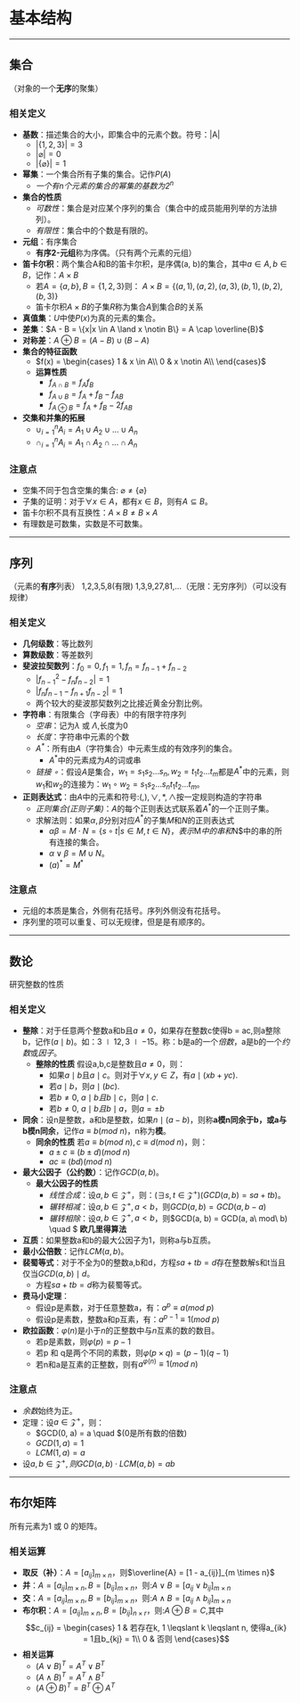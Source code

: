 # **基本结构**
---
## **集合**
（对象的一个**无序**的聚集）

### 相关定义
- **基数**：描述集合的大小，即集合中的元素个数。符号：|A|
  - $| \{1, 2, 3\} | = 3$
  - $| \varnothing | = 0$
  - $| \{\varnothing\} |= 1$
- **幂集**：一个集合所有子集的集合。记作$P(A)$
  - *一个有n个元素的集合的幂集的基数为$2^n$*
- **集合的性质**
  - *可数性*：集合是对应某个序列的集合（集合中的成员能用列举的方法排列）。
  - *有限性*：集合中的个数是有限的。
- **元组**：有序集合
  - **有序2-元组**称为序偶。（只有两个元素的元组）
- **笛卡尔积**：两个集合A和B的笛卡尔积，是序偶(a, b)的集合，其中$a \in A, b \in B$，记作：$A \times B$
  - 若$A = \{a,b\}, B = \{1,2,3\}$则：
    $A \times B = \{(a,1), (a,2), (a,3), (b,1), (b,2), (b,3)\}$
  - 笛卡尔积$A \times B$的子集$R$称为集合$A$到集合$B$的关系
- **真值集**：$U$中使$P(x)$为真的元素的集合。
- **差集**：$A - B = \{x|x \in A \land x \notin B\} = A \cap \overline{B}$
- **对称差**：$A \oplus B = (A - B) \cup (B - A)$
- **集合的特征函数** 
  - $f(x) = 
    \begin{cases}
    1 & x \in A\\
    0 & x \notin A\\
    \end{cases}$
  - **运算性质**
    - $f_{A \cap B} = f_A f_B$
    - $f_{A \cup B} = f_A + f_B - f_{AB}$
    - $f_{A \oplus B} = f_A + f_B - 2f_{AB}$
- **交集和并集的拓展**
  - $\cup ^n_{i = 1} A_i = A_1 \cup A_2 \cup \dots \cup A_n$
  - $\cap ^n_{i = 1} A_i = A_1 \cap A_2 \cap \dots \cap A_n$
### 注意点
- 空集不同于包含空集的集合: $\varnothing \not ={\{\varnothing\}}$
- 子集的证明：对于$\forall x \in A$，都有$x \in B$，则有$A \subseteq B$。
- 笛卡尔积不具有互换性：$A \times B \not ={B \times A}$
- 有理数是可数集，实数是不可数集。
---
## **序列**
（元素的**有序**列表）
1,2,3,5,8(有限)
1,3,9,27,81,$\dots$（无限：无穷序列）（可以没有规律）
### 相关定义
- **几何级数**：等比数列
- **算数级数**：等差数列
- **斐波拉契数列**：$f_0 = 0, f_1 = 1, f_n = f_{n-1}+f_{n-2}$
  - $|f_{n-1}^2 - f_n f_{n-2}|= 1$
  - $|f_{n}f_{n-1} - f_{n+1}f_{n-2}| = 1$
  - 两个较大的斐波那契数列之比接近黄金分割比例。
- **字符串**：有限集合（字母表）中的有限字符序列
  - *空串*：记为$\lambda$ 或 $\Lambda$,长度为0
  - *长度*：字符串中元素的个数
  - *$A^*$*：所有由$A$（字符集合）中元素生成的有效序列的集合。
    - $A^*$中的元素成为$A$的词或串
  - *链接 $\circ$*：假设$A$是集合，$w_1 = s_1s_2\dots s_n, w_2 = t_1t_2 \dots t_m$都是$A^*$中的元素，则$w_1$和$w_2$的连接为：$w_1 \circ w_2 = s_1s_2\dots s_nt_1t_2 \dots t_m$。
- **正则表达式**：由$A$中的元素和符号:$(,),\lor,*,\land$按一定规则构造的字符串
  - *正则集合(正则子集)*：$A$的每个正则表达式联系着$A^*$的一个正则子集。
  - 求解法则：如果$\alpha, \beta$分别对应$A^*$的子集$M$和$N$的正则表达式
    - $\alpha\beta = M \cdot N = \{s \circ t|s \in M, t \in N\}，表示$M$中的串和$N$中的串的所有连接的集合。
    - $\alpha \lor \beta = M \cup N$。
    - $(a)^* = M^*$
### 注意点
- 元组的本质是集合，外侧有花括号。序列外侧没有花括号。
- 序列里的项可以重复、可以无规律，但是是有顺序的。
---
## 数论
研究整数的性质

### 相关定义
- **整除**：对于任意两个整数a和b且$a \neq 0$，如果存在整数c使得b = ac,则a整除b，记作$(a \mid b)$。如：$3 \mid 12, 3 \mid -15$。称：b是a的一个*倍数*，a是b的一个*约数*或*因子*。
  - **整除的性质** 假设a,b,c是整数且$a \neq 0$，则：
    - 如果$a \mid b$且$a \mid c$。则对于$\forall x,y \in Z$，有$a \mid (xb + yc)$.
    - 若$a \mid b$，则$a \mid (bc)$.
    - 若$b \neq 0$, $a \mid b 且 b \mid c$，则$a \mid c$.
    - 若$b \neq 0$, $a \mid b 且 b \mid a$，则$a = \pm b$
- **同余**：设n是整数，a和b是整数，如果$n \mid (a-b)$，则称**a模n同余于b，或a与b模n同余**，记作$a \equiv b(mod\ n)$，n称为**模**。
  - **同余的性质** 若$a \equiv b(mod\ n), c \equiv d(mod\ n)$，则：
    - $a \pm c \equiv (b \pm d)(mod\ n)$
    - $ac \equiv (bd)(mod\ n)$
- **最大公因子（公约数）**：记作$GCD(a,b)$。
  - **最大公因子的性质**
    - *线性合成*：设$a, b \in \mathcal{Z}^+$，则：$(\exists s,t \in \mathcal{Z}^+)(GCD(a,b) = sa + tb)$。
    - *辗转相减*：设$a, b \in \mathcal{Z}^+, a < b$，则$GCD(a,b) = GCD(a, b - a)$
    - *辗转相除*：设$a, b \in \mathcal{Z}^+, a < b$，则$GCD(a, b) = GCD(a, a\ mod\ b) \quad $ **欧几里得算法**
- **互质**：如果整数a和b的最大公因子为1，则称a与b互质。
- **最小公倍数**：记作$LCM(a,b)$。
- **裴蜀等式**：对于不全为0的整数a,b和d，方程$sa+tb=d$存在整数解s和t当且仅当$GCD(a,b) \mid d$。
  - 方程$sa+tb = d$称为裴蜀等式。
- **费马小定理**：
  - 假设p是素数，对于任意整数a，有：$a^p \equiv a(mod\ p)$
  - 假设p是素数，整数a和p互素，有：$a^{p - 1} \equiv 1 (mod\ p)$
- **欧拉函数**：$\varphi(n)$是小于$n$的正整数中与$n$互素的数的数目。
  - 若p是素数，则$\varphi(p) = p - 1$
  - 若p 和 q是两个不同的素数，则$\varphi(p \times q) = (p - 1)(q - 1)$
  - 若n和a是互素的正整数，则有$a^{\varphi(n)} \equiv 1 (mod\ n)$

### 注意点
- *余数*始终为正。
- 定理：设$a \in \mathcal{Z}^+$，则：
  - $GCD(0, a) = a \quad $(0是所有数的倍数)
  - $GCD(1, a) = 1$
  - $LCM(1, a) = a$
- 设$a, b \in \mathcal{Z}^+, 则GCD(a,b) \cdot LCM(a,b) = ab$
---
## 布尔矩阵
所有元素为1 或 0 的矩阵。

### 相关运算
- **取反（补）**：$A = [a_{ij}]_{m \times n}$，则$\overline{A} = [1 - a_{ij}]_{m \times n}$
- **并**：$A = [a_{ij}]_{m\times n}, B = [b_{ij}]_{m \times n}$，则:$A \lor B = [a_{ij} \lor b_{ij}]_{m \times n}$
- **交**：$A = [a_{ij}]_{m\times n}, B = [b_{ij}]_{m \times n}$，则:$A \land B = [a_{ij} \land b_{ij}]_{m \times n}$
- **布尔积**：$A = [a_{ij}]_{m\times n}, B = [b_{ij}]_{n \times r}$，则:$A \oplus B = C$,其中
$$c_{ij} = 
\begin{cases}
1 & 若存在k, 1 \leqslant k \leqslant n, 使得a_{ik} = 1且b_{kj} = 1\\ 
0 & 否则
\end{cases}$$
- **相关运算**
  - $(A \lor B)^T = A^T \lor B^T$
  - $(A \land B)^T = A^T \land B^T$
  - $(A \oplus B)^T = B^T \oplus A^T$